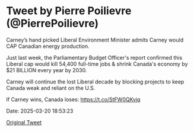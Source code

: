 # Tweet by Pierre Poilievre (@PierrePoilievre)

Carney’s hand picked Liberal Environment Minister admits Carney would CAP Canadian energy production.

Just last week, the Parliamentary Budget Officer's report confirmed this Liberal cap would kill 54,400 full-time jobs & shrink Canada's economy by $21 BILLION every year by 2030.

Carney will continue the lost Liberal decade by blocking projects to keep Canada weak and reliant on the U.S.

If Carney wins, Canada loses: https://t.co/StFW0QKviq

Date: 2025-03-20 18:53:23

[Original Tweet](https://x.com/PierrePoilievre/status/1902795622370996397)

